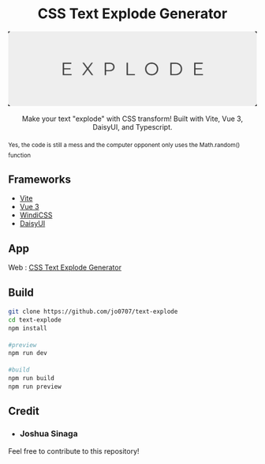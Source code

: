 <h1 align="center">CSS Text Explode Generator</h1>

<p align="center">
  <img src="banner.gif"/>
</p>

<p align="center">
    Make your text "explode" with CSS transform! Built with Vite, Vue 3, DaisyUI, and Typescript.
</p>

<sub>Yes, the code is still a mess and the computer opponent only uses the Math.random() function</sub>


## Frameworks
  * [Vite](https://vitejs.dev/)
  * [Vue 3](https://vuejs.org/)
  * [WindiCSS](https://windicss.org/)
  * [DaisyUI](https://daisyui.com/)

## App
Web : [CSS Text Explode Generator]()


## Build
```bash
git clone https://github.com/jo0707/text-explode
cd text-explode 
npm install

#preview
npm run dev

#build
npm run build
npm run preview
```

## Credit
* ### Joshua Sinaga

Feel free to contribute to this repository!